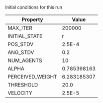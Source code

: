 Initial conditions for this run

| Property     | Value     |
|--------------|-----------|
|MAX_ITER|200000|
|INITIAL_STATE|r|
|POS_STDV|2.5E-4|
|ANG_STDV|0.2|
|NUM_AGENTS|10|
|ALPHA| 0.785398163|
|PERCEIVED_WEIGHT|6.283185307|
|THRESHOLD|20.0|
|VELOCITY|2.5E-5|